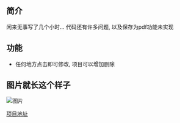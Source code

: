 ## 简介

闲来无事写了几个小时... 代码还有许多问题, 以及保存为pdf功能未实现

<!--more-->
## 功能

+ 任何地方点击即可修改, 项目可以增加删除

## 图片就长这个样子
![图片](https://user-gold-cdn.xitu.io/2018/3/12/162191e308e520e4?w=2880&h=1606&f=png&s=523639)

[项目地址](https://github.com/AddOneDn/resume)
